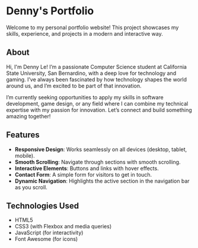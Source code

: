 # Denny's Portfolio

Welcome to my personal portfolio website! This project showcases my skills, experience, and projects in a modern and interactive way.

## About

Hi, I'm Denny Le! I’m a passionate Computer Science student at California State University, San Bernardino, with a deep love for technology and gaming. I’ve always been fascinated by how technology shapes the world around us, and I’m excited to be part of that innovation.

I’m currently seeking opportunities to apply my skills in software development, game design, or any field where I can combine my technical expertise with my passion for innovation. Let’s connect and build something amazing together!

## Features

- **Responsive Design**: Works seamlessly on all devices (desktop, tablet, mobile).
- **Smooth Scrolling**: Navigate through sections with smooth scrolling.
- **Interactive Elements**: Buttons and links with hover effects.
- **Contact Form**: A simple form for visitors to get in touch.
- **Dynamic Navigation**: Highlights the active section in the navigation bar as you scroll.

## Technologies Used

- HTML5
- CSS3 (with Flexbox and media queries)
- JavaScript (for interactivity)
- Font Awesome (for icons)
